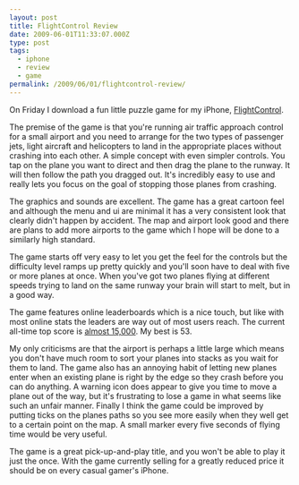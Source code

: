 ```yaml
---
layout: post
title: FlightControl Review
date: 2009-06-01T11:33:07.000Z
type: post
tags:
  - iphone
  - review
  - game
permalink: /2009/06/01/flightcontrol-review/
---
```

On Friday I download a fun little puzzle game for my iPhone,
[FlightControl](http://www.firemint.com/flightcontrol/index.html).

The premise of the game is that you're running air traffic approach control for a small airport and you need
to arrange for the two types of passenger jets, light aircraft and helicopters to land in the appropriate
places without crashing into each other. A simple concept with even simpler controls. You tap on the plane you
want to direct and then drag the plane to the runway. It will then follow the path you dragged out. It's
incredibly easy to use and really lets you focus on the goal of stopping those planes from crashing.

The graphics and sounds are excellent. The game has a great cartoon feel and although the menu and ui are
minimal it has a very consistent look that clearly didn't happen by accident. The map and airport look good
and there are plans to add more airports to the game which I hope will be done to a similarly high standard.

The game starts off very easy to let you get the feel for the controls but the difficulty level ramps up
pretty quickly and you'll soon have to deal with five or more planes at once. When you've got two planes
flying at different speeds trying to land on the same runway your brain will start to melt, but in a good way.

The game features online leaderboards which is a nice touch, but like with most online stats the leaders are
way out of most users reach. The current all-time top score is [almost
15,000](http://flightcontrol.cloudcell.com/Stats.php?nMap=0&nStat=0). My best is 53.

My only criticisms are that the airport is perhaps a little large which means you don't have much room to sort
your planes into stacks as you wait for them to land. The game also has an annoying habit of letting new
planes enter when an existing plane is right by the edge so they crash before you can do anything. A warning
icon does appear to give you time to move a plane out of the way, but it's frustrating to lose a game in what
seems like such an unfair manner. Finally I think the game could be improved by putting ticks on the planes
paths so you see more easily when they well get to a certain point on the map. A small marker every five
seconds of flying time would be very useful.

The game is a great pick-up-and-play title, and you won't be able to play it just the once. With the game
currently selling for a greatly reduced price it should be on every casual gamer's iPhone.
